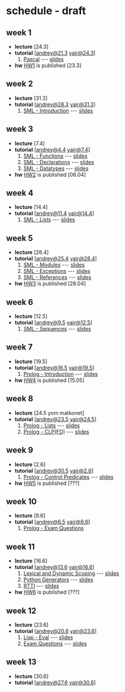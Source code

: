 # schedule - draft

## week 1

* **lecture** \[24.3\]
* **tutorial** \[andrey@21.3 yair@24.3\]
    1. [Pascal](Tutorials/pascal/overview.md) --- [slides](Tutorials/pdfs/pascal-overview.pdf)
* **hw** [HW1](https://docs.google.com/document/d/1jiazWRVat8_s6h3Dlg7mN0f1PccZ8X5yDYZRdbFBcPI) is published \[23.3\]

## week 2

* **lecture** \[31.3\]
* **tutorial** \[andrey@28.3 yair@31.3\]
    1. [SML - Introduction](Tutorials/sml/introduction.md) --- [slides](Tutorials/pdfs/sml-introduction.pdf)

## week 3

* **lecture** \[7.4\]
* **tutorial** \[andrey@4.4 yair@7.4\]
    1. [SML - Functions](Tutorials/sml/functions.md) --- [slides](Tutorials/pdfs/sml-functions.pdf)
    2. [SML - Declarations](Tutorials/sml/declarations.md) --- [slides](Tutorials/pdfs/sml-declarations.pdf)
    3. [SML - Datatypes](Tutorials/sml/datatypes.md) --- [slides](Tutorials/pdfs/sml-datatypes.pdf)
* **hw** [HW2](https://docs.google.com/document/d/1515_nIyx8Z2J_2niRnyCpaAUuN9iSzOC8m0chZQXICU) is published \[06.04\]

## week 4

* **lecture** \[14.4\]
* **tutorial** \[andrey@11.4 yair@14.4\]
    1. [SML - Lists](Tutorials/sml/lists.md) --- [slides](Tutorials/pdfs/sml-lists.pdf)

## week 5

* **lecture** \[28.4\]
* **tutorial** \[andrey@25.4 yair@28.4\]
    1. [SML - Modules](Tutorials/sml/modules.md) --- [slides](Tutorials/pdfs/sml-modules.pdf)
    2. [SML - Exceptions](Tutorials/sml/exceptions.md) --- [slides](Tutorials/pdfs/sml-exceptions.pdf)
    3. [SML - References](Tutorials/sml/refs.md) --- [slides](Tutorials/pdfs/sml-refs.pdf)
* **hw** [HW3](https://docs.google.com/document/d/1o20_nNenOnypc5re7Ih4uGSzpd-IEpg1OyaEl8sJmpI) is published \[28.04\]

## week 6

* **lecture** \[12.5\]
* **tutorial** \[andrey@9.5 yair@12.5\]
    1. [SML - Sequences](Tutorials/sml/sequences.md) --- [slides](Tutorials/pdfs/sml-sequences.pdf)

## week 7

* **lecture** \[19.5\]
* **tutorial** \[andrey@16.5 yair@19.5\]
    1. [Prolog - Introduction](Tutorials/prolog/introduction.md) --- [slides](Tutorials/pdfs/prolog-introduction.pdf)
* **hw** [HW4](https://docs.google.com/document/d/1EV14_TWFmun95uDO93XW-2lmSouWvOn1scTEZsVlE1E) is published \[15.05\]

## week 8

* **lecture** \[24.5 yom matkonet\]
* **tutorial** \[andrey@23.5 yair@24.5\]
    1. [Prolog - Lists](Tutorials/prolog/lists.md) --- [slides](Tutorials/pdfs/prolog-lists.pdf)
    2. [Prolog - CLP(FD)](Tutorials/prolog/clp.md) --- [slides](Tutorials/pdfs/prolog-clp.pdf)

## week 9

* **lecture** \[2.6\]
* **tutorial** \[andrey@30.5 yair@2.6\]
    1. [Prolog - Control Predicates](Tutorials/prolog/control-predicates.md) --- [slides](Tutorials/pdfs/prolog-control-predicates.pdf)
* **hw** [HW5](???) is published \[???\]

## week 10

* **lecture** \[9.6\]
* **tutorial** \[andrey@6.5 yair@9.6\]
    1. [Prolog - Exam Questions](Tutorials/prolog/exam-questions.md)

## week 11

* **lecture** \[16.6\]
* **tutorial** \[andrey@13.6 yair@16.6\]
    1. [Lexical and Dynamic Scoping](Tutorials/theory/scoping.md) --- [slides](Tutorials/pdfs/theory-scoping.pdf)
    2. [Python Generators](Tutorials/python/generators.md) --- [slides](Tutorials/pdfs/python-generators.pdf)
    3. [RTTI](Tutorials/pdfs/RTTI.pdf) --- [slides](Tutorials/pdfs/RTTI.pdf)
* **hw** [HW6](???) is published \[???\]

## week 12

* **lecture** \[23.6\]
* **tutorial** \[andrey@20.6 yair@23.6\]
    1. [Lisp - Eval](Tutorials/theory/lisp.md) --- [slides](Tutorials/pdfs/theory-lisp.pdf)
    2. [Exam Questions](TTutorials/sml/exam-questions.md) --- [slides](Tutorials/pdfs/sml-exam-questions.pdf)

## week 13

* **lecture** \[30.6\]
* **tutorial** \[andrey@27.6 yair@30.6\]
